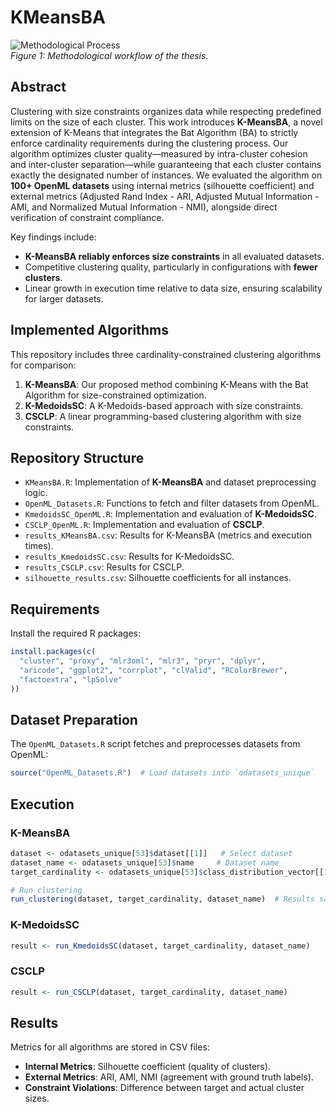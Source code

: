 # KMeansBA

![Methodological Process]([fig1_1.png](https://github.com/dievalhu/KmeansBA/blob/9e7ffd69946cb85219e3c72d93907e42c65bd69a/fig1_1.png))  
*Figure 1: Methodological workflow of the thesis.*

## Abstract

Clustering with size constraints organizes data while respecting predefined limits on the size of each cluster. This work introduces **K-MeansBA**, a novel extension of K-Means that integrates the Bat Algorithm (BA) to strictly enforce cardinality requirements during the clustering process. Our algorithm optimizes cluster quality—measured by intra-cluster cohesion and inter-cluster separation—while guaranteeing that each cluster contains exactly the designated number of instances. We evaluated the algorithm on **100+ OpenML datasets** using internal metrics (silhouette coefficient) and external metrics (Adjusted Rand Index - ARI, Adjusted Mutual Information - AMI, and Normalized Mutual Information - NMI), alongside direct verification of constraint compliance.  

Key findings include:
- **K-MeansBA reliably enforces size constraints** in all evaluated datasets.
- Competitive clustering quality, particularly in configurations with **fewer clusters**.
- Linear growth in execution time relative to data size, ensuring scalability for larger datasets.

## Implemented Algorithms

This repository includes three cardinality-constrained clustering algorithms for comparison:

1. **K-MeansBA**: Our proposed method combining K-Means with the Bat Algorithm for size-constrained optimization.
2. **K-MedoidsSC**: A K-Medoids-based approach with size constraints.
3. **CSCLP**: A linear programming-based clustering algorithm with size constraints.

## Repository Structure

- `KMeansBA.R`: Implementation of **K-MeansBA** and dataset preprocessing logic.
- `OpenML_Datasets.R`: Functions to fetch and filter datasets from OpenML.
- `KmedoidsSC_OpenML.R`: Implementation and evaluation of **K-MedoidsSC**.
- `CSCLP_OpenML.R`: Implementation and evaluation of **CSCLP**.
- `results_KMeansBA.csv`: Results for K-MeansBA (metrics and execution times).
- `results_KmedoidsSC.csv`: Results for K-MedoidsSC.
- `results_CSCLP.csv`: Results for CSCLP.
- `silhouette_results.csv`: Silhouette coefficients for all instances.

## Requirements

Install the required R packages:
```R
install.packages(c(
  "cluster", "proxy", "mlr3oml", "mlr3", "pryr", "dplyr", 
  "aricode", "ggplot2", "corrplot", "clValid", "RColorBrewer", 
  "factoextra", "lpSolve"
))
```

## Dataset Preparation

The `OpenML_Datasets.R` script fetches and preprocesses datasets from OpenML:
```R
source("OpenML_Datasets.R")  # Load datasets into `odatasets_unique`
```

## Execution

### K-MeansBA
```R
dataset <- odatasets_unique[53]$dataset[[1]]   # Select dataset
dataset_name <- odatasets_unique[53]$name     # Dataset name
target_cardinality <- odatasets_unique[53]$class_distribution_vector[[1]]  # Target sizes

# Run clustering
run_clustering(dataset, target_cardinality, dataset_name)  # Results saved to CSV
```

### K-MedoidsSC
```R
result <- run_KmedoidsSC(dataset, target_cardinality, dataset_name)  
```

### CSCLP
```R
result <- run_CSCLP(dataset, target_cardinality, dataset_name)  
```

## Results

Metrics for all algorithms are stored in CSV files:
- **Internal Metrics**: Silhouette coefficient (quality of clusters).
- **External Metrics**: ARI, AMI, NMI (agreement with ground truth labels).
- **Constraint Violations**: Difference between target and actual cluster sizes.

